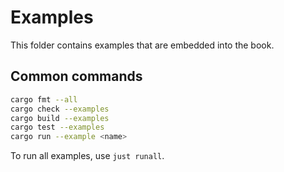# Examples

This folder contains examples that are embedded into the book.

## Common commands

```bash
cargo fmt --all
cargo check --examples
cargo build --examples
cargo test --examples
cargo run --example <name>
```

To run all examples, use `just runall`.
